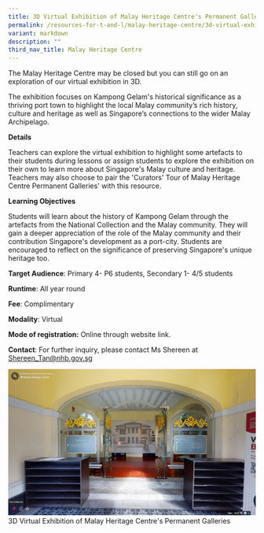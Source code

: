 ```yaml
---
title: 3D Virtual Exhibition of Malay Heritage Centre's Permanent Galleries
permalink: /resources-for-t-and-l/malay-heritage-centre/3d-virtual-exhibition-of-mhc-permanent-galleries/
variant: markdown
description: ""
third_nav_title: Malay Heritage Centre
---
```

The Malay Heritage Centre may be closed but you can still go on an exploration of our virtual exhibition in 3D.

The exhibition focuses on Kampong Gelam's historical significance as a thriving port town to highlight the local Malay community’s rich history, culture and heritage as well as Singapore’s connections to the wider Malay Archipelago.

**Details**
	
Teachers can explore the virtual exhibition to highlight some artefacts to their students during lessons or assign students to explore the exhibition on their own to learn more about Singapore's Malay culture and heritage. Teachers may also choose to pair the 'Curators' Tour of Malay Heritage Centre Permanent Galleries' with this resource.

**Learning Objectives**	

Students will learn about the history of Kampong Gelam through the artefacts from the National Collection and the Malay community. They will gain a deeper appreciation of the role of the Malay community and their contribution Singapore's development as a port-city. Students are encouraged to reflect on the significance of preserving Singapore's unique heritage too.

**Target Audience**: Primary 4- P6 students, Secondary 1- 4/5 students

**Runtime**: All year round	

**Fee**: Complimentary	

**Modality**: Virtual
	
**Mode of registration:** Online through website link.	
	
**Contact**: For further inquiry, please contact Ms Shereen at Shereen_Tan@nhb.gov.sg

![](/images/3d%20virtual%20exhibition%20of%20malay%20heritage%20centre's%20permanent%20galleries.png)
3D Virtual Exhibition of Malay Heritage Centre's Permanent Galleries